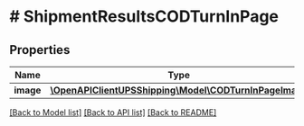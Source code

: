 # # ShipmentResultsCODTurnInPage

## Properties

Name | Type | Description | Notes
------------ | ------------- | ------------- | -------------
**image** | [**\OpenAPIClientUPSShipping\Model\CODTurnInPageImage**](CODTurnInPageImage.md) |  |

[[Back to Model list]](../../README.md#models) [[Back to API list]](../../README.md#endpoints) [[Back to README]](../../README.md)
